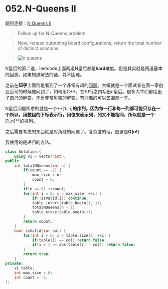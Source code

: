 052.N-Queens II
===========================
题目连接：[N Queens II](https://leetcode.com/problems/n-queens-ii/)

> Follow up for N-Queens problem.

> Now, instead outputting board configurations, return the total number of distinct solutions.

> ![n queens](http://www.leetcode.com/wp-content/uploads/2012/03/8-queens.png)

N皇后的第二道，leetcode上面两道N皇后都是**hard**难度。但是其实就是两道基本的回溯，如果知道解法的话，并不困难。

之前在**知乎**上面倒是看到了一个非常有趣的[问题](http://www.zhihu.com/question/28543312)。大概就是一个面试者在面一家创业公司的时候被问到了，如何用C++，在10行之内写出n皇后。很多大牛们都给出了自己的解答，不乏非常厉害的解答，有兴趣的可以去围观一下。

N皇后问题所求的就是一个**[1..n]**的序列。因为每一行和每一列都可能只存在一个所以，用数组的下标表示行，用值来表示列，列又不能相同，所以就是一个**[1..n]**的排列。

之后需要考虑的东西就是对角线的问题了。复杂度的话，应该是**O(n!)**

我使用的是递归的方法。

```cpp
class Solution {
    using vi = vector<int>;
public:
    int totalNQueens(int n) {
        if(count == -1) {
            max_size = n;
            count = 0;
        }
        if(n == 0) ++count;
        for(int i = 0; i < max_size; ++i) {
            if(!isValid(i)) continue;
            table.insert(table.begin(), i);
            totalNQueens(n - 1);
            table.erase(table.begin());
        }
        return count;
    }
    bool isValid(int col) {
        for(int i = 0; i < table.size(); ++i) {
            if(table[i] == col) return false;
            if(i + 1 == abs(table[i] - col)) return false;
        }
        return true;
    }
private:
    vi table;
    int max_size = 0;
    int count = -1;
};
```
